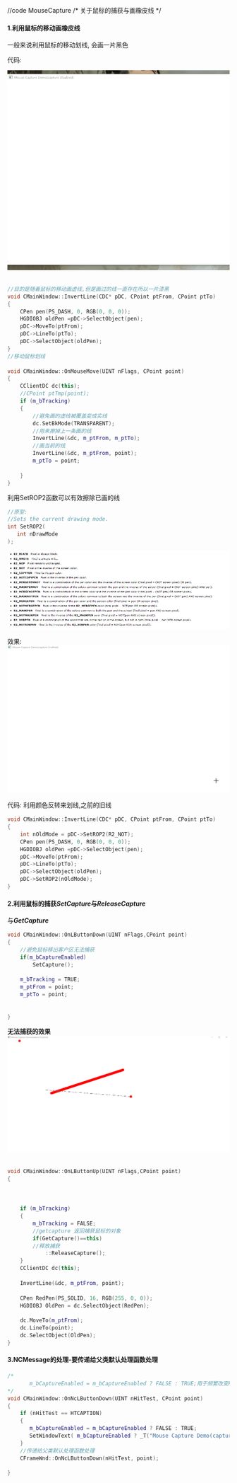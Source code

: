 //code MouseCapture
/*
    关于鼠标的捕获与画橡皮线
*/

#### 1.利用鼠标的移动画橡皮线
一般来说利用鼠标的移动划线, 会画一片黑色

代码:

![图示](https://raw.githubusercontent.com/konalo-X/pic/master/20200513220434.gif)

```cpp

//目的是随着鼠标的移动画虚线,但是画过的线一直存在所以一片漆黑
void CMainWindow::InvertLine(CDC* pDC, CPoint ptFrom, CPoint ptTo)
{
    CPen pen(PS_DASH, 0, RGB(0, 0, 0));
    HGDIOBJ oldPen =pDC->SelectObject(pen);
    pDC->MoveTo(ptFrom);
    pDC->LineTo(ptTo);
    pDC->SelectObject(oldPen);
}
//移动鼠标划线

void CMainWindow::OnMouseMove(UINT nFlags, CPoint point)
{
    CClientDC dc(this);
    //CPoint ptTmp(point);
    if (m_bTracking)
    {
        //避免画的虚线被覆盖变成实线
        dc.SetBkMode(TRANSPARENT);
        //用来擦掉上一条画的线
        InvertLine(&dc, m_ptFrom, m_ptTo);
        //画当前的线
        InvertLine(&dc, m_ptFrom, point);
        m_ptTo = point;
        
    }
}
```
利用SetROP2函数可以有效擦除已画的线

```cpp
//原型:
//Sets the current drawing mode. 
int SetROP2(
   int nDrawMode 
);


```
![图片](https://raw.githubusercontent.com/konalo-X/pic/master/20200513224747.png)

效果:
![图片](https://raw.githubusercontent.com/konalo-X/pic/master/20200513223314.gif)

代码:
利用颜色反转来划线,之前的旧线
```cpp
void CMainWindow::InvertLine(CDC* pDC, CPoint ptFrom, CPoint ptTo)
{
    int nOldMode = pDC->SetROP2(R2_NOT);
    CPen pen(PS_DASH, 0, RGB(0, 0, 0));
    HGDIOBJ oldPen =pDC->SelectObject(pen);
    pDC->MoveTo(ptFrom);
    pDC->LineTo(ptTo);
    pDC->SelectObject(oldPen);
    pDC->SetROP2(nOldMode);
}

```

#### 2.利用鼠标的捕获***SetCapture***与***ReleaseCapture***
与***GetCapture***
```c++
void CMainWindow::OnLButtonDown(UINT nFlags,CPoint point)
{
    //避免鼠标移出客户区无法捕获
    if(m_bCaptureEnabled)
        SetCapture();

    m_bTracking = TRUE;
    m_ptFrom = point;
    m_ptTo = point;
   

}
```

**无法捕获的效果**
![图片](https://raw.githubusercontent.com/konalo-X/pic/master/20200513225606.gif)

```C++

void CMainWindow::OnLButtonUp(UINT nFlags,CPoint point)
{
    

  
    if (m_bTracking)
    {
        m_bTracking = FALSE;
        //getcapture 返回捕获鼠标的对象
        if(GetCapture()==this)
        //释放捕获
            ::ReleaseCapture();
    }
	CClientDC dc(this);

	InvertLine(&dc, m_ptFrom, point);

	CPen RedPen(PS_SOLID, 16, RGB(255, 0, 0));
	HGDIOBJ OldPen = dc.SelectObject(RedPen);

	dc.MoveTo(m_ptFrom);
	dc.LineTo(point);
    dc.SelectObject(OldPen);
}

```

#### 3.NCMessage的处理-要传递给父类默认处理函数处理

```cpp
/*
       m_bCaptureEnabled = m_bCaptureEnabled ? FALSE : TRUE;用于频繁改变FALSE/TRUE的写法
*/
void CMainWindow::OnNcLButtonDown(UINT nHitTest, CPoint point)
{
    if (nHitTest == HTCAPTION)
    {
       m_bCaptureEnabled = m_bCaptureEnabled ? FALSE : TRUE;
       SetWindowText( m_bCaptureEnabled ? _T("Mouse Capture Demo(capture Enabled)"):_T("Mouse Capture Demo(capture Disabled)"));
    }
    //传递给父类默认处理函数处理
    CFrameWnd::OnNcLButtonDown(nHitTest, point);
    
}
```

